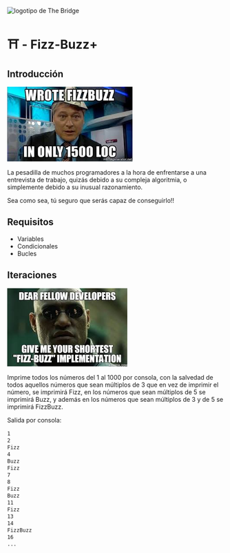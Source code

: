 ![logotipo de The Bridge](https://user-images.githubusercontent.com/27650532/77754601-e8365180-702b-11ea-8bed-5bc14a43f869.png "logotipo de The Bridge")

# :shinto_shrine: - Fizz-Buzz+ #

## Introducción ##
![He escrito fizzbuzz en 1500 líneas](fizzbuzz.png)

La pesadilla de muchos programadores a la hora de enfrentarse a una entrevista de trabajo, quizás debido a su compleja algoritmia, o simplemente debido a su inusual razonamiento. 

Sea como sea, tú seguro que serás capaz de conseguirlo!!

## Requisitos ##
- Variables
- Condicionales
- Bucles

## Iteraciones ##
![Dame un fizzbuzz en pocas líneas de código](giveMe.png)

Imprime todos los números del 1 al 1000 por consola, con la salvedad de todos aquellos números que sean múltiplos de 3 que en vez de imprimir el número, se imprimirá Fizz, en los números que sean múltiplos de 5 se imprimirá Buzz, y además en los números que sean múltiplos de 3 y de 5 se imprimirá FizzBuzz.

Salida por consola:
```
1
2
Fizz
4
Buzz
Fizz
7
8
Fizz
Buzz
11
Fizz
13
14
FizzBuzz
16
...
```
